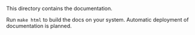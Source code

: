 This directory contains the documentation.

Run `make html` to build the docs on your system. Automatic deployment of documentation is planned.
